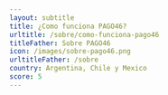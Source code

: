 ```yaml
---
layout: subtitle
title: ¿Como funciona PAGO46?
urltitle: /sobre/como-funciona-pago46
titleFather: Sobre PAGO46
icon: /images/sobre-pago46.png
urltitleFather: /sobre
country: Argentina, Chile y Mexico
score: 5
---
```

